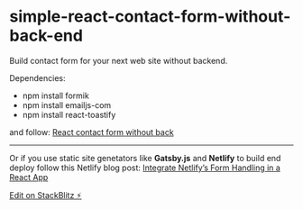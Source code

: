 # simple-react-contact-form-without-back-end

Build contact form for your next web site without backend.

Dependencies:

* npm install formik
* npm install emailjs-com
* npm install react-toastify

and follow: 
[React contact form without back](https://medium.com/weekly-webtips/simple-react-contact-form-without-back-end-9fa06eff52d9)

---
Or if you use static site genetators like __Gatsby.js__ and __Netlify__ to build end deploy
follow this Netlify blog post:
[Integrate Netlify’s Form Handling in a React App](https://www.netlify.com/blog/2017/07/20/how-to-integrate-netlifys-form-handling-in-a-react-app/)

[Edit on StackBlitz ⚡️](https://stackblitz.com/edit/simple-react-contact-form-without-back-end)
